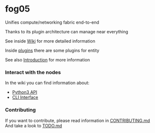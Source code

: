 # fog05


Unifies compute/networking fabric end-to-end

Thanks to its plugin architecture can manage near everything

See inside [Wiki](https://github.com/eclipse/fog05/wiki) for more detailed information

Inside [plugins](./plugins) there are some plugins for entity

See also [Introduction](https://github.com/eclipse/fog05/blob/master/Introduction.md) for more information

### Interact with the nodes

In the wiki you can find information about:

- [Python3 API](https://github.com/eclipse/fog05/wiki/fog05-Python-API)
- [CLI Interface](https://github.com/eclipse/fog05/wiki/CLI-Interface)


### Contributing

If you want to contribute, please read information in [CONTRIBUTING.md](./CONTRIBUTING.md)
And take a look to [TODO.md](./TODO.md)